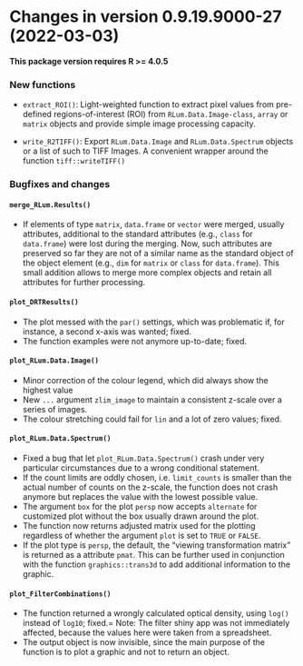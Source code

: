 




<!-- NEWS.md was auto-generated by NEWS.Rmd. Please DO NOT edit by hand!-->

# Changes in version 0.9.19.9000-27 (2022-03-03)

**This package version requires R \>= 4.0.5**

### New functions

-   `extract_ROI()`: Light-weighted function to extract pixel values
    from pre-defined regions-of-interest (ROI) from
    `RLum.Data.Image-class`, `array` or `matrix` objects and provide
    simple image processing capacity.

-   `write_R2TIFF()`: Export `RLum.Data.Image` and `RLum.Data.Spectrum`
    objects or a list of such to TIFF Images. A convenient wrapper
    around the function `tiff::writeTIFF()`

### Bugfixes and changes

#### `merge_RLum.Results()`

-   If elements of type `matrix`, `data.frame` or `vector` were merged,
    usually attributes, additional to the standard attributes (e.g.,
    `class` for `data.frame`) were lost during the merging. Now, such
    attributes are preserved so far they are not of a similar name as
    the standard object of the object element (e.g., `dim` for `matrix`
    or `class` for `data.frame`). This small addition allows to merge
    more complex objects and retain all attributes for further
    processing.

#### `plot_DRTResults()`

-   The plot messed with the `par()` settings, which was problematic if,
    for instance, a second x-axis was wanted; fixed.
-   The function examples were not anymore up-to-date; fixed.

#### `plot_RLum.Data.Image()`

-   Minor correction of the colour legend, which did always show the
    highest value
-   New `...` argument `zlim_image` to maintain a consistent z-scale
    over a series of images.
-   The colour stretching could fail for `lin` and a lot of zero values;
    fixed.

#### `plot_RLum.Data.Spectrum()`

-   Fixed a bug that let `plot_RLum.Data.Spectrum()` crash under very
    particular circumstances due to a wrong conditional statement.
-   If the count limits are oddly chosen, i.e. `limit_counts` is smaller
    than the actual number of counts on the z-scale, the function does
    not crash anymore but replaces the value with the lowest possible
    value.
-   The argument `box` for the plot `persp` now accepts `alternate` for
    customized plot without the box usually drawn around the plot.
-   The function now returns adjusted matrix used for the plotting
    regardless of whether the argument `plot` is set to `TRUE` or
    `FALSE`.
-   If the plot type is `persp`, the default, the “viewing
    transformation matrix” is returned as a attribute `pmat`. This can
    be further used in conjunction with the function `graphics::trans3d`
    to add additional information to the graphic.

#### `plot_FilterCombinations()`

-   The function returned a wrongly calculated optical density, using
    `log()` instead of `log10`; fixed.= Note: The filter shiny app was
    not immediately affected, because the values here were taken from a
    spreadsheet.
-   The output object is now invisible, since the main purpose of the
    function is to plot a graphic and not to return an object.
